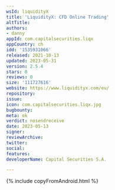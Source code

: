 ```yaml
---
wsId: liquidityX
title: 'LiquidityX: CFD Online Trading'
altTitle: 
authors:
- danny
appId: com.capitalsecurities.liqx
appCountry: ch
idd: '1535931066'
released: 2021-10-13
updated: 2023-05-31
version: 2.5.4
stars: 0
reviews: 0
size: '111727616'
website: https://www.liquidityx.com/eu/
repository: 
issue: 
icon: com.capitalsecurities.liqx.jpg
bugbounty: 
meta: ok
verdict: nosendreceive
date: 2023-05-13
signer: 
reviewArchive: 
twitter: 
social: 
features: 
developerName: Capital Securities S.A.

---
```


{% include copyFromAndroid.html %}
